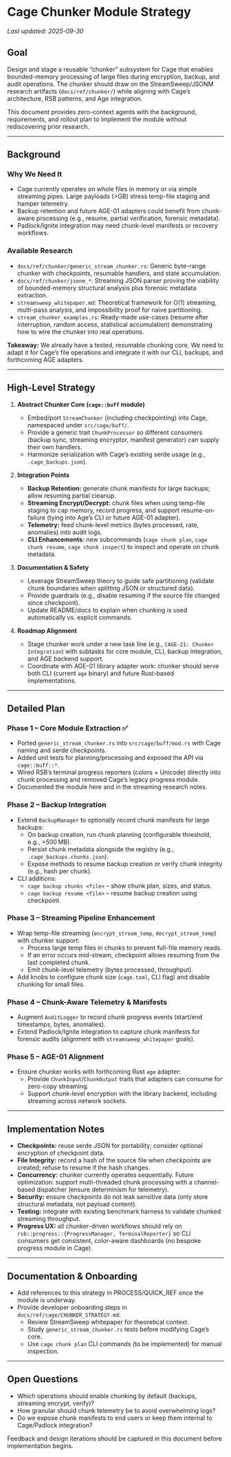 # Cage Chunker Module Strategy

_Last updated: 2025-09-30_

## Goal

Design and stage a reusable “chunker” subsystem for Cage that enables bounded-memory processing of
large files during encryption, backup, and audit operations. The chunker should draw on the
StreamSweep/JSONM research artifacts (`docs/ref/chunker/`) while aligning with Cage’s architecture,
RSB patterns, and Age integration.

This document provides zero-context agents with the background, requirements, and rollout plan to
implement the module without rediscovering prior research.

---

## Background

### Why We Need It
- Cage currently operates on whole files in memory or via simple streaming pipes. Large payloads
  (>GB) stress temp-file staging and hamper telemetry.
- Backup retention and future AGE-01 adapters could benefit from chunk-aware processing (e.g., resume,
  partial verification, forensic metadata).
- Padlock/Ignite integration may need chunk-level manifests or recovery workflows.

### Available Research
- `docs/ref/chunker/generic_stream_chunker.rs`: Generic byte-range chunker with checkpoints, resumable
  handlers, and state accumulation.
- `docs/ref/chunker/jsonm_*`: Streaming JSON parser proving the viability of bounded-memory structural
  analysis plus forensic metadata extraction.
- `streamsweep_whitepaper.md`: Theoretical framework for O(1) streaming, multi-pass analysis, and
  impossibility proof for naive partitioning.
- `stream_chunker_examples.rs`: Ready-made use-cases (resume after interruption, random access, statistical
  accumulation) demonstrating how to wire the chunker into real operations.

**Takeaway:** We already have a tested, resumable chunking core. We need to adapt it for Cage’s file
operations and integrate it with our CLI, backups, and forthcoming AGE adapters.

---

## High-Level Strategy

1. **Abstract Chunker Core (`cage::buff` module)**
   - Embed/port `StreamChunker` (including checkpointing) into Cage, namespaced under `src/cage/buff/`.
   - Provide a generic trait `ChunkProcessor` so different consumers (backup sync, streaming encryptor,
     manifest generator) can supply their own handlers.
   - Harmonize serialization with Cage’s existing serde usage (e.g., `.cage_backups.json`).

2. **Integration Points**
   - **Backup Retention:** generate chunk manifests for large backups; allow resuming partial cleanup.
   - **Streaming Encrypt/Decrypt:** chunk files when using temp-file staging to cap memory, record progress,
     and support resume-on-failure (tying into Age’s CLI or future AGE-01 adapter).
   - **Telemetry:** feed chunk-level metrics (bytes processed, rate, anomalies) into audit logs.
   - **CLI Enhancements:** new subcommands (`cage chunk plan`, `cage chunk resume`, `cage chunk inspect`)
     to inspect and operate on chunk metadata.

3. **Documentation & Safety**
   - Leverage StreamSweep theory to guide safe partitioning (validate chunk boundaries when splitting JSON
     or structured data).
   - Provide guardrails (e.g., disable resuming if the source file changed since checkpoint).
   - Update README/docs to explain when chunking is used automatically vs. explicit commands.

4. **Roadmap Alignment**
   - Stage chunker work under a new task line (e.g., `CAGE-21: Chunker Integration`) with subtasks for core
     module, CLI, backup integration, and AGE backend support.
   - Coordinate with AGE-01 library adapter work: chunker should serve both CLI (current `age` binary) and
     future Rust-based implementations.

---

## Detailed Plan

### Phase 1 – Core Module Extraction ✅
- Ported `generic_stream_chunker.rs` into `src/cage/buff/mod.rs` with Cage naming and serde checkpoints.
- Added unit tests for planning/processing and exposed the API via `cage::buff::*`.
- Wired RSB’s terminal progress reporters (colors + Unicode) directly into chunk processing and removed Cage’s legacy progress module.
- Documented the module here and in the streaming research notes.

### Phase 2 – Backup Integration
- Extend `BackupManager` to optionally record chunk manifests for large backups:
  - On backup creation, run chunk planning (configurable threshold, e.g., >500 MB).
  - Persist chunk metadata alongside the registry (e.g., `.cage_backups.chunks.json`).
  - Expose methods to resume backup creation or verify chunk integrity (e.g., hash per chunk).
- CLI additions:
  - `cage backup chunks <file>` – show chunk plan, sizes, and status.
  - `cage backup resume <file>` – resume backup creation using checkpoint.

### Phase 3 – Streaming Pipeline Enhancement
- Wrap temp-file streaming (`encrypt_stream_temp`, `decrypt_stream_temp`) with chunker support:
  - Process large temp files in chunks to prevent full-file memory reads.
  - If an error occurs mid-stream, checkpoint allows resuming from the last completed chunk.
  - Emit chunk-level telemetry (bytes processed, throughput).
- Add knobs to configure chunk size (`cage.toml`, CLI flag) and disable chunking for small files.

### Phase 4 – Chunk-Aware Telemetry & Manifests
- Augment `AuditLogger` to record chunk progress events (start/end timestamps, bytes, anomalies).
- Extend Padlock/Ignite integration to capture chunk manifests for forensic audits (alignment with
  `streamsweep_whitepaper` goals).

### Phase 5 – AGE-01 Alignment
- Ensure chunker works with forthcoming Rust `age` adapter:
  - Provide `ChunkInput`/`ChunkOutput` traits that adapters can consume for zero-copy streaming.
  - Support chunk-level encryption with the library backend, including streaming across network sockets.

---

## Implementation Notes

- **Checkpoints:** reuse serde JSON for portability; consider optional encryption of checkpoint data.
- **File Integrity:** record a hash of the source file when checkpoints are created; refuse to resume if the
  hash changes.
- **Concurrency:** chunker currently operates sequentially. Future optimization: support multi-threaded chunk
  processing with a channel-based dispatcher (ensure determinism for telemetry).
- **Security:** ensure checkpoints do not leak sensitive data (only store structural metadata, not payload
  content).
- **Testing:** integrate with existing benchmark harness to validate chunked streaming throughput.
- **Progress UX:** all chunker-driven workflows should rely on `rsb::progress::{ProgressManager, TerminalReporter}`
  so CLI consumers get consistent, color-aware dashboards (no bespoke progress module in Cage).

---

## Documentation & Onboarding
- Add references to this strategy in PROCESS/QUICK_REF once the module is underway.
- Provide developer onboarding steps in `docs/ref/cage/CHUNKER_STRATEGY.md`:
  - Review StreamSweep whitepaper for theoretical context.
  - Study `generic_stream_chunker.rs` tests before modifying Cage’s core.
  - Use `cage chunk plan` CLI commands (to be implemented) for manual inspection.

---

## Open Questions
- Which operations should enable chunking by default (backups, streaming encrypt, verify)?
- How granular should chunk telemetry be to avoid overwhelming logs?
- Do we expose chunk manifests to end users or keep them internal to Cage/Padlock integration?

Feedback and design iterations should be captured in this document before implementation begins.
